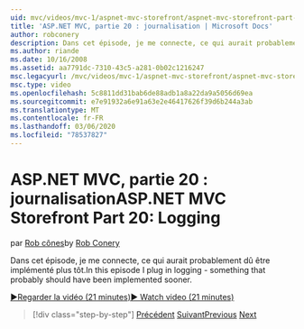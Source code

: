 ```yaml
---
uid: mvc/videos/mvc-1/aspnet-mvc-storefront/aspnet-mvc-storefront-part-20-logging
title: 'ASP.NET MVC, partie 20 : journalisation | Microsoft Docs'
author: robconery
description: Dans cet épisode, je me connecte, ce qui aurait probablement dû être implémenté plus tôt.
ms.author: riande
ms.date: 10/16/2008
ms.assetid: aa7791dc-7310-43c5-a281-0b02c1216247
msc.legacyurl: /mvc/videos/mvc-1/aspnet-mvc-storefront/aspnet-mvc-storefront-part-20-logging
msc.type: video
ms.openlocfilehash: 5c8811dd31bab6de88adb1a8a22da9a5056d69ea
ms.sourcegitcommit: e7e91932a6e91a63e2e46417626f39d6b244a3ab
ms.translationtype: MT
ms.contentlocale: fr-FR
ms.lasthandoff: 03/06/2020
ms.locfileid: "78537827"
---
```

# <a name="aspnet-mvc-storefront-part-20-logging"></a><span data-ttu-id="8565e-103">ASP.NET MVC, partie 20 : journalisation</span><span class="sxs-lookup"><span data-stu-id="8565e-103">ASP.NET MVC Storefront Part 20: Logging</span></span>

<span data-ttu-id="8565e-104">par [Rob cônes](https://github.com/robconery)</span><span class="sxs-lookup"><span data-stu-id="8565e-104">by [Rob Conery](https://github.com/robconery)</span></span>

<span data-ttu-id="8565e-105">Dans cet épisode, je me connecte, ce qui aurait probablement dû être implémenté plus tôt.</span><span class="sxs-lookup"><span data-stu-id="8565e-105">In this episode I plug in logging - something that probably should have been implemented sooner.</span></span>

[<span data-ttu-id="8565e-106">&#9654;Regarder la vidéo (21 minutes)</span><span class="sxs-lookup"><span data-stu-id="8565e-106">&#9654; Watch video (21 minutes)</span></span>](https://channel9.msdn.com/Blogs/ASP-NET-Site-Videos/aspnet-mvc-storefront-part-20-logging)

> [!div class="step-by-step"]
> <span data-ttu-id="8565e-107">[Précédent](aspnet-mvc-storefront-part-19a-windows-workflow-followup.md)
> [Suivant](aspnet-mvc-storefront-part-21-order-manager-and-personalization.md)</span><span class="sxs-lookup"><span data-stu-id="8565e-107">[Previous](aspnet-mvc-storefront-part-19a-windows-workflow-followup.md)
[Next](aspnet-mvc-storefront-part-21-order-manager-and-personalization.md)</span></span>

